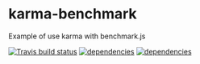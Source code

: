 # karma-benchmark
Example of use karma with benchmark.js

<!-- [![dependencies](http://img.shields.io/npm/v/karma-benchmark.svg)](http://img.shields.io/npm/v/karma-benchmark) -->
[![Travis build status](https://travis-ci.org/eugen35/karma-benchmark.svg?branch=master)](https://travis-ci.org/eugen35/karma-benchmark)
[![dependencies](https://david-dm.org/eugen35/karma-benchmark.png)](https://david-dm.org/eugen35/karma-benchmark)
[![dependencies](https://david-dm.org/eugen35/karma-benchmark/dev-status.svg)](https://david-dm.org/eugen35/karma-benchmark#info=devDependencies)



